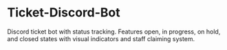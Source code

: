 # Ticket-Discord-Bot
Discord ticket bot with status tracking. Features open, in progress, on hold, and closed states with visual indicators and staff claiming system.
